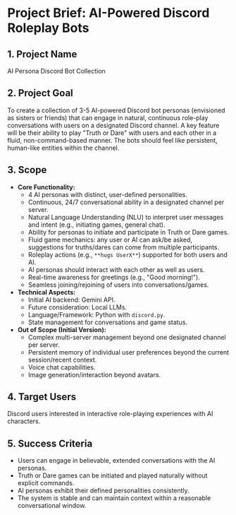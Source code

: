 # Project Brief: AI-Powered Discord Roleplay Bots

## 1. Project Name
AI Persona Discord Bot Collection

## 2. Project Goal
To create a collection of 3-5 AI-powered Discord bot personas (envisioned as sisters or friends) that can engage in natural, continuous role-play conversations with users on a designated Discord channel. A key feature will be their ability to play "Truth or Dare" with users and each other in a fluid, non-command-based manner. The bots should feel like persistent, human-like entities within the channel.

## 3. Scope
- **Core Functionality:**
    - 4 AI personas with distinct, user-defined personalities.
    - Continuous, 24/7 conversational ability in a designated channel per server.
    - Natural Language Understanding (NLU) to interpret user messages and intent (e.g., initiating games, general chat).
    - Ability for personas to initiate and participate in Truth or Dare games.
    - Fluid game mechanics: any user or AI can ask/be asked, suggestions for truths/dares can come from multiple participants.
    - Roleplay actions (e.g., `**hugs UserX**`) supported for both users and AI.
    - AI personas should interact with each other as well as users.
    - Real-time awareness for greetings (e.g., "Good morning!").
    - Seamless joining/rejoining of users into conversations/games.
- **Technical Aspects:**
    - Initial AI backend: Gemini API.
    - Future consideration: Local LLMs.
    - Language/Framework: Python with `discord.py`.
    - State management for conversations and game status.
- **Out of Scope (Initial Version):**
    - Complex multi-server management beyond one designated channel per server.
    - Persistent memory of individual user preferences beyond the current session/recent context.
    - Voice chat capabilities.
    - Image generation/interaction beyond avatars.

## 4. Target Users
Discord users interested in interactive role-playing experiences with AI characters.

## 5. Success Criteria
- Users can engage in believable, extended conversations with the AI personas.
- Truth or Dare games can be initiated and played naturally without explicit commands.
- AI personas exhibit their defined personalities consistently.
- The system is stable and can maintain context within a reasonable conversational window.

